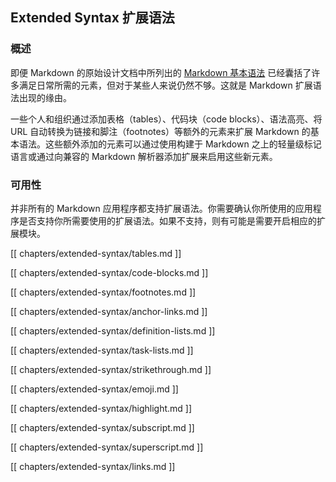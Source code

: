 ## Extended Syntax 扩展语法

### 概述

即便 Markdown 的原始设计文档中所列出的 [Markdown 基本语法](https://www.markdown.xyz/basic-syntax/) 已经囊括了许多满足日常所需的元素，但对于某些人来说仍然不够。这就是 Markdown 扩展语法出现的缘由。

一些个人和组织通过添加表格（tables）、代码块（code blocks）、语法高亮、将 URL 自动转换为链接和脚注（footnotes）等额外的元素来扩展 Markdown 的基本语法。这些额外添加的元素可以通过使用构建于 Markdown 之上的轻量级标记语言或通过向兼容的 Markdown 解析器添加扩展来启用这些新元素。

### 可用性

并非所有的 Markdown 应用程序都支持扩展语法。你需要确认你所使用的应用程序是否支持你所需要使用的扩展语法。如果不支持，则有可能是需要开启相应的扩展模块。

[[ chapters/extended-syntax/tables.md ]]

[[ chapters/extended-syntax/code-blocks.md ]]

[[ chapters/extended-syntax/footnotes.md ]]

[[ chapters/extended-syntax/anchor-links.md ]]

[[ chapters/extended-syntax/definition-lists.md ]]

[[ chapters/extended-syntax/task-lists.md ]]

[[ chapters/extended-syntax/strikethrough.md ]]

[[ chapters/extended-syntax/emoji.md ]]

[[ chapters/extended-syntax/highlight.md ]]

[[ chapters/extended-syntax/subscript.md ]]

[[ chapters/extended-syntax/superscript.md ]]

[[ chapters/extended-syntax/links.md ]]